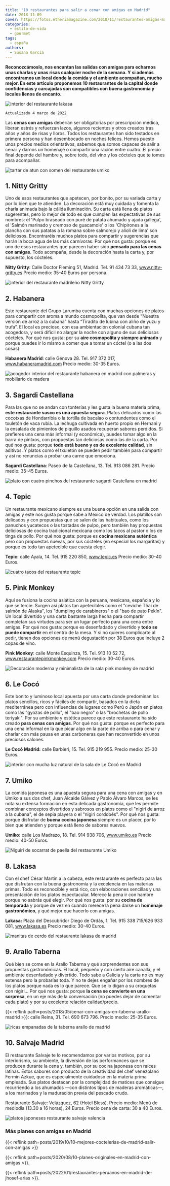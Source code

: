 ```yaml
---
title: "10 restaurantes para salir a cenar con amigas en Madrid"
date: 2018-11-09
cover: https://fotos.etheriamagazine.com/2018/11/restaurantes-amigas-madrid-lecoco.jpg
categories: 
  - estilo-de-vida
  - gourmet
tags: 
  - españa
authors: 
  - Susana García
---
```


**Reconozcámoslo, nos encantan las salidas con amigas para echarnos unas charlas y unas 
risas cualquier noche de la semana. Y si además encontramos un local donde la comida y 
el ambiente acompañan, mucho mejor. En este artículo proponemos 10 restaurantes de la 
capital donde confidencias y carcajadas son compatibles con buena gastronomía y locales 
llenos de encanto.** 

![interior del restaurante lakasa](https://fotos.etheriamagazine.com/2018/10/cenar-con-amigas-lakasa-sala-e1646394573276.jpg "Sala del restaurante Lakasa. ©Lakasa")

```
Actualizado 4 marzo de 2022
```

Las **cenas con amigas** deberían ser obligatorias por prescripción médica, liberan 
estrés y refuerzan lazos, algunos recientes y otros creados tras años y años de risas y 
lloros. Todos los restaurantes han sido testados en primera persona y han desembocado en 
noches felices. Hemos puesto unos precios medios orientativos, sabemos que somos capaces 
de salir a cenar y darnos un homenaje o compartir una ración entre cuatro. El precio 
final depende del hambre y, sobre todo, del vino y los cócteles que te tomes para 
acompañar. 

![tartar de atun con somen del restaurante umiko](https://fotos.etheriamagazine.com/2018/10/cenar-con-amigas-Umiko-tallarines-e1581094425255.jpg "Tartar de atún con somen de Umiko.")

## 1\. Nitty Gritty

Uno de esos restaurantes que apetecen, por bonito, por su variada carta y por lo bien 
que te atienden. La decoración está muy cuidada y fomenta la charla animada bajo la 
cálida iluminación. Su carta está llena de platos sugerentes, pero lo mejor de todo es 
que cumplen las expectativas de sus nombres: el 'Pulpo braseado con puré de patata 
ahumado y ajada gallega', el 'Salmón marinado y cremoso de guacamole' o los 'Chipirones 
a la plancha con sus patatas a la romana sobre salmorejo y alioli de lima' son 
deliciosos. Encontraréis muchos platos para compartir y sugerencias que harán la boca 
agua de las más carnívoras. Por qué nos gusta: porque es uno de esos restaurantes que 
parecen haber sido **pensado para las cenas con amigas**. Todo acompaña, desde la 
decoración hasta la carta y, por supuesto, los cócteles. 

**Nitty Gritty**: Calle Doctor Fleming 51, Madrid. Tel. 91 434 73 33, 
www.nitty-gritty.es Precio medio: 35-40 Euros por persona. 

![interior del restaurante madrileño Nitty Gritty](https://fotos.etheriamagazine.com/2018/11/NITTY-GRITTY.jpg "Sala de © Nitty Gritty")

## 2\. Habanera

Este restaurante del Grupo Larumba cuenta con muchas opciones de platos para compartir 
con aroma a mundo cosmopolita, que van desde “Nuestra versión de arroz a la cubana” 
hasta “Tiradito de lubina con aliño de yuzu y trufa”. El local es precioso, con esa 
ambientación colonial cubana tan acogedora, y será difícil no alargar la noche con 
alguno de sus deliciosos cócteles. Por qué nos gusta: por su **aire cosmopolita y 
siempre animado** y porque puedes ir lo mismo a comer que a tomar un cóctel (o a las dos 
cosas). 

**Habanera Madrid**: calle Génova 28. Tel. 917 372 017, www.habaneramadrid.com Precio 
medio: 30-35 Euros. 

![acogedor interior del restaurante habanera en madrid con palmeras y mobiliario de madera](https://fotos.etheriamagazine.com/2018/10/Restauranes-amigas-Habanera-e1583089410163.jpg "Sala del restaurante Habanera. ©Grupo Larrumba.")

## 3\. Sagardi Castellana

Para las que no se andan con tonterías y les gusta la buena materia prima, **este 
restaurante vasco es una apuesta segura**. Platos delicados como las cocotxas de 
Hondarribia o la tortilla de bacalao o contundentes como el txuletón de vaca rubia. La 
lechuga cultivada en huerto propio en Hernani y la ensalada de pimientos de piquillo 
asados recuperan sabores perdidos. Si prefieres una cena más informal (y económica), 
puedes tomar algo en la barra de pintxos, con propuestas tan deliciosas como las de la 
carta. Por qué nos gusta: porque **todo está bueno y es de excelente calidad**, sin 
aditivos. Y platos como el txuletón se pueden pedir también para compartir y así no 
renuncias a probar una carne que emociona. 

**Sagardi Castellana**: Paseo de la Castellana, 13. Tel. 913 086 281. Precio medio: 
35-45 Euros. 

![plato con cuatro pinchos del restaurante sagardi Castellana en madrid](https://fotos.etheriamagazine.com/2018/10/Cenar-con-amigas-Sagardi-pintxos.jpg "Pintxos en Sagardi Castellana. ©Sagardi")

## 4\. Tepic

Un restaurante mexicano siempre es una buena opción en una salida con amigas y este nos 
gusta porque sabe a México de verdad. Los platillos son delicados y con propuestas que 
se salen de las habituales, como los panuchos yucatecos o las tostadas de pulpo, pero 
también hay propuestas deliciosas de cocina tradicional mexicana como los tacos al 
pastor o los de tinga de pollo. Por qué nos gusta: porque es **cocina mexicana 
auténtica** pero con propuestas nuevas, por sus cócteles (en especial los margaritas) y 
porque es todo tan apetecible que cuesta elegir. 

**Tepic:** calle Ayala, 14. Tel. 915 220 850, www.tepic.es Precio medio: 30-40 Euros. 

![cuatro tacos del restaurante tepic](https://fotos.etheriamagazine.com/2018/10/cenar-con-amigas-tepic-taco-camaron.jpg "Tacos al pastor del restaurante Tepic. ©Tepic.")

## 5\. Pink Monkey

Aquí se fusiona la cocina asiática con la peruana, mexicana, española y lo que se 
tercie. Surgen así platos tan apetecibles como el "ceviche Thai de salmón de Alaska", 
los "dumpling de carabineros" o el "bao de pato Pekín". Un local divertido y una carta 
bastante larga hecha para compartir completan sus virtudes para ser un lugar perfecto 
para una cena entre amigas. Por qué nos gusta: porque es desenfadado y divertido y 
**todo se puede compartir** en el centro de la mesa. Y si no quieres complicarte al 
pedir, tienen dos opciones de menú degustación por 38 Euros que incluye 2 copas de vino. 

**Pink Monkey**: calle Monte Esquinza, 15. Tel. 913 10 52 72, 
www.restaurantepinkmonkey.com Precio medio: 30-40 Euros. 

![Decoración moderna y minimalista de la sala pink monkey de madrid](https://fotos.etheriamagazine.com/2018/11/restaurantes-Madrid-Pink-monkey-sala.jpg "Sala del Pink Monkey, perfecta para una cena de amigas. ©Pink Monkey.")

## 6\. Le Cocó

Este bonito y luminoso local apuesta por una carta donde predominan los platos 
sencillos, ricos y fáciles de compartir, basados en la dieta mediterránea pero con 
influencias de lugares como Perú o Japón en platos como las "gyozas de pollo", el "bao 
negro" o las "brochetas de pollo teriyaki". Por su ambiente y estética parece que este 
restaurante ha sido creado **para cenas con amigas**. Por qué nos gusta: porque es 
perfecto para una cena informal en la que picar algo en la parte de arriba o para cenar 
y charlar con más pausa en unas carboneras que han reconvertido en unos preciosos 
salones. 

**Le Cocó Madrid:** calle Barbieri, 15. Tel. 915 219 955. Precio medio: 25-30 Euros. 

![interior con mucha luz natural de la sala de Le Cocó en Madrid](https://fotos.etheriamagazine.com/2018/11/restaurantes-amigas-madrid-lecoco.jpg "Acogedora sala de Le Cocó. ©Le Cocó.")

## 7\. Umiko

La comida japonesa es una apuesta segura para una cena con amigas y en Umiko a sus dos 
chef, Juan Alcaide Gálvez y Pablo Álvaro Marcos, se les nota su extensa formación en 
esta delicada gastronomía, que les permite combinar conceptos divertidos y sabrosos en 
platos como el "nigiri de arroz a la cubana", el de sepia playera o el "nigiri 
cordobés". Por qué nos gusta: porque disfrutar de **buena cocina japonesa** siempre es 
un placer, por lo bien que atienden y porque está lleno de sabores nuevos. 

**Umiko:** calle Los Madrazo, 18. Tel. 914 938 706, www.umiko.es Precio medio: 40-50 
Euros. 

![Niguiri de socarrat de paella del restaurante Umiko](https://fotos.etheriamagazine.com/2018/10/cenar-con-amigas-Umiko-niguiri-socarrat-e1646394704999.jpg "Niguiri de socarrat de paella de Umiko.")

## 8\. Lakasa

Con el chef César Martín a la cabeza, este restaurante es perfecto para las que 
disfrutan con la buena gastronomía y la excelencia en las materias primas. Todo es 
reconocible y está rico, con elaboraciones sencillas y una presentación de los platos 
espectacular. Merece la pena ir con hambre porque no sabrás qué elegir. Por qué nos 
gusta: por su **cocina de temporada** y porque de vez en cuando merece la pena darse un 
**homenaje gastronómico**, y qué mejor que hacerlo con amigas. 

**Lakasa:** Plaza del Descubridor Diego de Ordás, 1. Tel. 915 338 715/626 933 081, 
www.lakasa.es Precio medio: 30-40 Euros. 

![manitas de cerdo del restaurante lakasa de madrid](https://fotos.etheriamagazine.com/2018/10/cenar-con-amigas-lakasa-manitas.jpg "Manitas del restaurante Lakasa. ©Lakasa")

## 9\. Arallo Taberna

Qué bien se come en la Arallo Taberna y qué sorprendentes son sus propuestas 
gastronómicas. El local, pequeño y con cierto aire canalla, y el ambiente desenfadado y 
divertido. Todo sabe a Galicia y la carta no es muy extensa pero la probarías toda. Y no 
te dejes engañar por los nombres de los platos porque nada es lo que parece. Que se lo 
digan a su croquetas con nigiri… Por qué nos gusta: porque **la cena se convierte en una 
sorpresa**, en un eje más de la conversación (no puedes dejar de comentar cada plato) y 
por su excelente relación calidad/precio. 

{{< reflink path=posts/2018/05/cenar-con-amigas-en-taberna-arallo-madrid >}}: calle 
Reina, 31. Tel. 690 673 796. Precio medio: 25-35 Euros. 

![ricas empanadas de la taberna arallo de madrid](https://fotos.etheriamagazine.com/2018/10/Taberna-Arallo-1.jpg "Empanadas en Arallo Taberna. ©Arallo Taberna.")

## 10\. Salvaje Madrid

El restaurante Salvaje te lo recomendamos por varios motivos, por su interiorismo, su 
ambiente, la diversión de las performances que se producen durante la cena y, también, 
por su cocina japonesa con raíces latinas. Estos sabores son producto de la creatividad 
del chef venezolano Fermín Azkue, que es especialmente cuidadoso en la materia prima 
empleada. Sus platos destacan por la complejidad de matices que consigue recurriendo a 
los ahumados —con distintos tipos de maderas aromáticas—, a los marinados y la 
maduración previa del pescado crudo. 

Restaurante Salvaje: Velázquez, 62 (Hotel Bless). Precio medio: Menú de mediodía (13.30 
a 16 horas), 24 Euros. Precio cena de carta: 30 a 40 Euros. 

![platos japoneses restaurante salvaje valencia](https://fotos.etheriamagazine.com/2021/12/restaurante-salvaje-valencia.jpg "Platos del restaurante Salvaje. © Pepa García")

### Más planes con amigas en Madrid

{{< reflink path=posts/2019/10/10-mejores-coctelerias-de-madrid-salir-con-amigas >}} 

{{< reflink path=posts/2020/08/10-planes-originales-en-madrid-con-amigas >}}. 

{{< reflink path=posts/2022/01/restaurantes-peruanos-en-madrid-de-jhosef-arias >}}.
